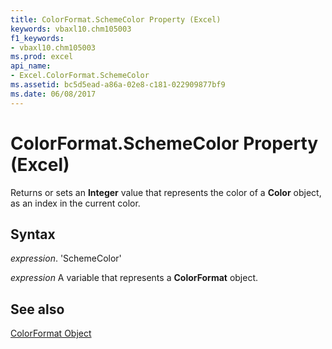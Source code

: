 ```yaml
---
title: ColorFormat.SchemeColor Property (Excel)
keywords: vbaxl10.chm105003
f1_keywords:
- vbaxl10.chm105003
ms.prod: excel
api_name:
- Excel.ColorFormat.SchemeColor
ms.assetid: bc5d5ead-a86a-02e8-c181-022909877bf9
ms.date: 06/08/2017
---
```



# ColorFormat.SchemeColor Property (Excel)

Returns or sets an  **Integer** value that represents the color of a **Color** object, as an index in the current color.


## Syntax

 _expression_. 'SchemeColor'

 _expression_ A variable that represents a **ColorFormat** object.


## See also


[ColorFormat Object](Excel.ColorFormat.md)

